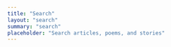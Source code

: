 ```yaml
---
title: "Search"
layout: "search"
summary: "search"
placeholder: "Search articles, poems, and stories"
---
```


